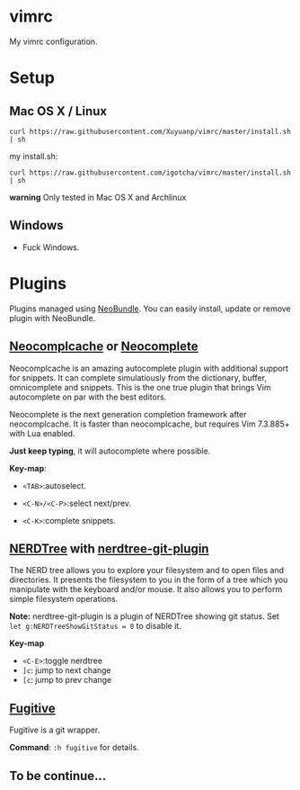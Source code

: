 vimrc
=====

My vimrc configuration.

# Setup

## Mac OS X / Linux

`curl https://raw.githubusercontent.com/Xuyuanp/vimrc/master/install.sh | sh`

my install.sh:

`curl https://raw.githubusercontent.com/igotcha/vimrc/master/install.sh | sh`

**warning** Only tested in Mac OS X and Archlinux

## Windows

* Fuck Windows.

# Plugins

Plugins managed using [NeoBundle](https://github.com/Shougo/neobundle.vim). You can easily install, update or remove plugin with NeoBundle.

## [Neocomplcache](https://github.com/Shougo/neocomplcache.vim) or [Neocomplete](https://github.com/Shougo/neocomplete.vim)
  Neocomplcache is an amazing autocomplete plugin with additional support for snippets. It can complete simulatiously from the dictionary, buffer, omnicomplete and snippets. This is the one true plugin that brings Vim autocomplete on par with the best editors.

  Neocomplete is the next generation completion framework after neocomplcache. It is faster than neocomplcache, but requires Vim 7.3.885+ with Lua enabled.

  **Just keep typing**, it will autocomplete where possible.

  **Key-map**:

  * `<TAB>`:autoselect.

  * `<C-N>/<C-P>`:select next/prev.

  * `<C-K>`:complete snippets.

## [NERDTree](https://github.com/scrooloose/nerdtree) with [nerdtree-git-plugin](https://github.com/Xuyuanp/nerdtree-git-plugin)

The NERD tree allows you to explore your filesystem and to open files and directories. It presents the filesystem to you in the form of a tree which you manipulate with the keyboard and/or mouse. It also allows you to perform simple filesystem operations.

  **Note:** nerdtree-git-plugin is a plugin of NERDTree showing git status. Set `let g:NERDTreeShowGitStatus = 0` to disable it.

  **Key-map**

  * `<C-E>`:toggle nerdtree
  * `]c`: jump to next change
  * `[c`: jump to prev change

## [Fugitive](https://github.com/tpope/vim-fugitive)

Fugitive is a git wrapper.

  **Command**: `:h fugitive` for details.

## To be continue...
